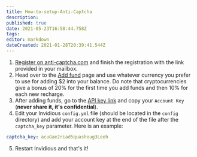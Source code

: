 ```yaml
---
title: How-to-setup-Anti-Captcha
description: 
published: true
date: 2021-05-23T16:58:44.758Z
tags: 
editor: markdown
dateCreated: 2021-01-28T20:39:41.544Z
---
```


1. [Register on anti-captcha.com](https://anti-captcha.com/clients/entrance/register) and finish the registration with the link provided in your mailbox.
2. Head over to the [Add fund](https://anti-captcha.com/clients/finance/refill) page and use whatever currency you prefer to use for adding $2 into your balance.
Do note that cryptocurrencies give a bonus of 20% for the first time you add funds and then 10% for each new recharge.
3. After adding funds, go to the [API key link](https://anti-captcha.com/clients/settings/apisetup) and copy your `Account Key` (**never share it, it's confidential**).
4. Edit your Invidious `config.yml` file (should be located in the `config` directory) and add your account key at the end of the file after the `captcha_key` parameter.
Here is an example:
```yml
captcha_key: acuGae2riad5quashoug3Leeh
```
5. Restart Invidious and that's it!

